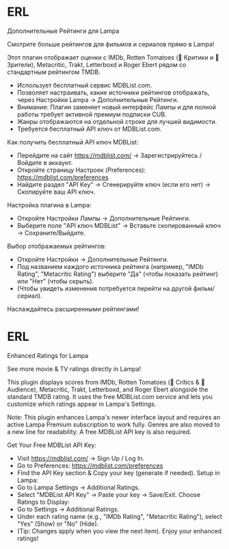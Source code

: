 # ERL
Дополнительные Рейтинги для Lampa

Смотрите больше рейтингов для фильмов и сериалов прямо в Lampa!

Этот плагин отображает оценки с IMDb, Rotten Tomatoes (🍅 Критики и 🍿 Зрители), Metacritic, Trakt, Letterboxd и Roger Ebert рядом со стандартным рейтингом TMDB.

 * Использует бесплатный сервис MDBList.com.
 * Позволяет настраивать, какие источники рейтингов отображать, через Настройки Lampa -> Дополнительные Рейтинги.
 * Внимание: Плагин заменяет новый интерфейс Лампы и для полной работы требует активной премиум подписки CUB.
 * Жанры отображаются на отдельной строке для лучшей видимости.
 * Требуется бесплатный API ключ от MDBList.com.

Как получить бесплатный API ключ MDBList:
 * Перейдите на сайт https://mdblist.com/ -> Зарегистрируйтесь / Войдите в аккаунт.
 * Откройте страницу Настроек (Preferences): https://mdblist.com/preferences
 * Найдите раздел "API Key" -> Сгенерируйте ключ (если его нет) -> Скопируйте ваш API ключ.

Настройка плагина в Lampa:
 * Откройте Настройки Лампы -> Дополнительные Рейтинги.
 * Выберите поле "API ключ MDBList" -> Вставьте скопированный ключ -> Сохраните/Выйдите.

Выбор отображаемых рейтингов:
 * Откройте Настройки -> Дополнительные Рейтинги.
 * Под названием каждого источника рейтинга (например, "IMDb Rating", "Metacritic Rating") выберите "Да" (чтобы показать рейтинг) или "Нет" (чтобы скрыть).
 * (Чтобы увидеть изменения потребуется перейти на другой фильм/сериал).

Наслаждайтесь расширенными рейтингами!





# ERL
Enhanced Ratings for Lampa

See more movie & TV ratings directly in Lampa!

This plugin displays scores from IMDb, Rotten Tomatoes (🍅 Critics & 🍿 Audience), Metacritic, Trakt, Letterboxd, and Roger Ebert alongside the standard TMDB rating. It uses the free MDBList.com service and lets you customize which ratings appear in Lampa's Settings.

Note: This plugin enhances Lampa's newer interface layout and requires an active Lampa Premium subscription to work fully. Genres are also moved to a new line for readability. A free MDBList API key is also required.

Get Your Free MDBList API Key:
 * Visit https://mdblist.com/ -> Sign Up / Log In.
 * Go to Preferences: https://mdblist.com/preferences
 * Find the API Key section & Copy your key (generate if needed).
Setup in Lampa:
 * Go to Lampa Settings -> Additional Ratings.
 * Select "MDBList API Key" -> Paste your key -> Save/Exit.
Choose Ratings to Display:
 * Go to Settings -> Additional Ratings.
 * Under each rating name (e.g., "IMDb Rating", "Metacritic Rating"), select "Yes" (Show) or "No" (Hide).
 * (Tip: Changes apply when you view the next item).
Enjoy your enhanced ratings!
